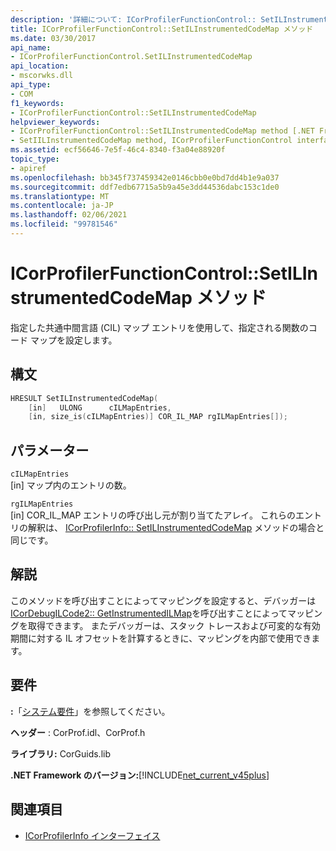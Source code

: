 ```yaml
---
description: '詳細について: ICorProfilerFunctionControl:: SetILInstrumentedCodeMap メソッド'
title: ICorProfilerFunctionControl::SetILInstrumentedCodeMap メソッド
ms.date: 03/30/2017
api_name:
- ICorProfilerFunctionControl.SetILInstrumentedCodeMap
api_location:
- mscorwks.dll
api_type:
- COM
f1_keywords:
- ICorProfilerFunctionControl::SetILInstrumentedCodeMap
helpviewer_keywords:
- ICorProfilerFunctionControl::SetILInstrumentedCodeMap method [.NET Framework profiling]
- SetIILInstrumentedCodeMap method, ICorProfilerFunctionControl interface [.NET Framework profiling]
ms.assetid: ecf56646-7e5f-46c4-8340-f3a04e88920f
topic_type:
- apiref
ms.openlocfilehash: bb345f737459342e0146cbb0e0bd7dd4b1e9a037
ms.sourcegitcommit: ddf7edb67715a5b9a45e3dd44536dabc153c1de0
ms.translationtype: MT
ms.contentlocale: ja-JP
ms.lasthandoff: 02/06/2021
ms.locfileid: "99781546"
---
```

# <a name="icorprofilerfunctioncontrolsetilinstrumentedcodemap-method"></a>ICorProfilerFunctionControl::SetILInstrumentedCodeMap メソッド

指定した共通中間言語 (CIL) マップ エントリを使用して、指定される関数のコード マップを設定します。  
  
## <a name="syntax"></a>構文  
  
```cpp  
HRESULT SetILInstrumentedCodeMap(  
    [in]   ULONG      cILMapEntries,  
    [in, size_is(cILMapEntries)] COR_IL_MAP rgILMapEntries[]);  
```  
  
## <a name="parameters"></a>パラメーター  

 `cILMapEntries`  
 [in] マップ内のエントリの数。  
  
 `rgILMapEntries`  
 [in] COR_IL_MAP エントリの呼び出し元が割り当てたアレイ。 これらのエントリの解釈は、 [ICorProfilerInfo:: SetILInstrumentedCodeMap](icorprofilerinfo-setilinstrumentedcodemap-method.md) メソッドの場合と同じです。  
  
## <a name="remarks"></a>解説  

 このメソッドを呼び出すことによってマッピングを設定すると、デバッガーは [ICorDebugILCode2:: GetInstrumentedILMap](../debugging/icordebugilcode2-getinstrumentedilmap-method.md)を呼び出すことによってマッピングを取得できます。 またデバッガーは、スタック トレースおよび可変的な有効期間に対する IL オフセットを計算するときに、マッピングを内部で使用できます。  
  
## <a name="requirements"></a>要件  

 **:**「[システム要件](../../get-started/system-requirements.md)」を参照してください。  
  
 **ヘッダー** : CorProf.idl、CorProf.h  
  
 **ライブラリ:** CorGuids.lib  
  
 **.NET Framework のバージョン:**[!INCLUDE[net_current_v45plus](../../../../includes/net-current-v45plus-md.md)]  
  
## <a name="see-also"></a>関連項目

- [ICorProfilerInfo インターフェイス](icorprofilerinfo-interface.md)
